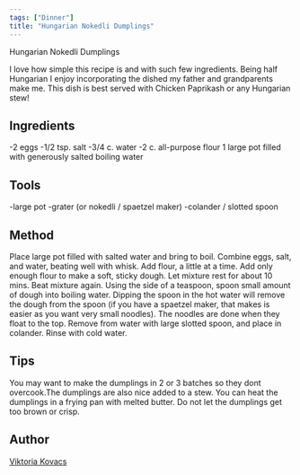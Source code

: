 ```yaml
---
tags: ["Dinner"]
title: "Hungarian Nokedli Dumplings"
---
```


<TagLinks />

Hungarian Nokedli Dumplings

I love how simple this recipe is and with such few ingredients. Being half Hungarian I enjoy incorporating the dished my father and grandparents make me. This dish is best served with Chicken Paprikash or any Hungarian stew!

## Ingredients

-2 eggs
-1/2 tsp. salt
-3/4 c. water
-2 c. all-purpose flour
1 large pot filled with generously salted boiling water

## Tools

-large pot
-grater (or nokedli / spaetzel maker)
-colander / slotted spoon

## Method

Place large pot filled with salted water and bring to boil.
Combine eggs, salt, and water, beating well with whisk.
Add flour, a little at a time.
Add only enough flour to make a soft, sticky dough.
Let mixture rest for about 10 mins.
Beat mixture again.
Using the side of a teaspoon, spoon small amount of dough into boiling water.
Dipping the spoon in the hot water will remove the dough from the spoon (if you have a spaetzel maker, that makes is easier as you want very small noodles).
The noodles are done when they float to the top.
Remove from water with large slotted spoon, and place in colander.
Rinse with cold water.

## Tips

You may want to make the dumplings in 2 or 3 batches so they dont overcook.The dumplings are also nice added to a stew.
You can heat the dumplings in a frying pan with melted butter.
Do not let the dumplings get too brown or crisp.

## Author

[Viktoria Kovacs](https://github.com/ViktoriaKovacs95)